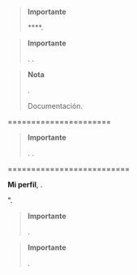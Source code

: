 > **Importante**
>
> 
> ****. 

> **Importante**
>
> 
> 
> . 
> .

> **Nota**
>
> 
> . 
> 
> Documentación.

 
======================

> **Importante**
>
> 
> . 
> .

 
==========================


 **Mi perfil**, 
.


".

> **Importante**
>
> 
> .

> **Importante**
>
> 
> 
> 
> .
